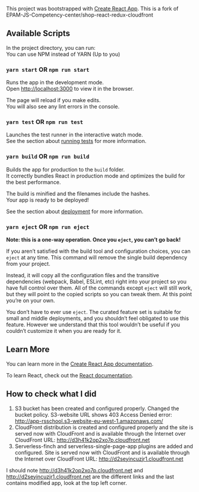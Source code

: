 This project was bootstrapped with [Create React App](https://github.com/facebook/create-react-app).
This is a fork of EPAM-JS-Competency-center/shop-react-redux-cloudfront

## Available Scripts

In the project directory, you can run:  
You can use NPM instead of YARN (Up to you)

### `yarn start` OR `npm run start`

Runs the app in the development mode.<br />
Open [http://localhost:3000](http://localhost:3000) to view it in the browser.

The page will reload if you make edits.<br />
You will also see any lint errors in the console.

### `yarn test` OR `npm run test`

Launches the test runner in the interactive watch mode.<br />
See the section about [running tests](https://facebook.github.io/create-react-app/docs/running-tests) for more information.

### `yarn build` OR `npm run build`

Builds the app for production to the `build` folder.<br />
It correctly bundles React in production mode and optimizes the build for the best performance.

The build is minified and the filenames include the hashes.<br />
Your app is ready to be deployed!

See the section about [deployment](https://facebook.github.io/create-react-app/docs/deployment) for more information.

### `yarn eject` OR `npm run eject`

**Note: this is a one-way operation. Once you `eject`, you can’t go back!**

If you aren’t satisfied with the build tool and configuration choices, you can `eject` at any time. This command will remove the single build dependency from your project.

Instead, it will copy all the configuration files and the transitive dependencies (webpack, Babel, ESLint, etc) right into your project so you have full control over them. All of the commands except `eject` will still work, but they will point to the copied scripts so you can tweak them. At this point you’re on your own.

You don’t have to ever use `eject`. The curated feature set is suitable for small and middle deployments, and you shouldn’t feel obligated to use this feature. However we understand that this tool wouldn’t be useful if you couldn’t customize it when you are ready for it.

## Learn More

You can learn more in the [Create React App documentation](https://facebook.github.io/create-react-app/docs/getting-started).

To learn React, check out the [React documentation](https://reactjs.org/).

## How to check what I did

1. S3 bucket has been created and configured properly. Changed the bucket policy. S3-website URL shows 403 Access Denied error: http://app-rsschool.s3-website-eu-west-1.amazonaws.com/
2. CloudFront distribution is created and configured properly and the site is served now with CloudFront and is available through the Internet over CloudFront URL: http://d3h41k2op2xo7p.cloudfront.net
3. Serverless-finch and serverless-single-page-app plugins are added and configured. Site is served now with CloudFront and is available through the Internet over CloudFront URL: http://d2seyincuzjr1.cloudfront.net

I should note http://d3h41k2op2xo7p.cloudfront.net and http://d2seyincuzjr1.cloudfront.net are the different links and the last contains modified app, look at the top left corner.

